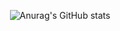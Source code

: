 <div align="center">

  ![Anurag's GitHub stats](https://github-readme-stats.vercel.app/api?username=anuraghazra\&bg_color=30,10617f,904e95\&title_color=fff\&text_color=fff)

</div>
